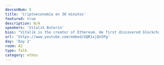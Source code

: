 ```yaml
---
devconNum: 5
title: 'Criptoeconomía en 30 minutos'
featured: true
description: N/A
speakers: 'Vitalik Buterin'
bios: "Vitalik is the creator of Ethereum. He first discovered blockchain and cryptocurrency technologies through Bitcoin in 2011, and was immediately excited by the technology and its potential. He cofounded Bitcoin Magazine in September 2011, and after two and a half years looking at what the existing blockchain technology and applications had to offer, wrote the Ethereum white paper in November 2013. He now leads Ethereum's research team, working on future versions of the Ethereum protocol."
url: 'https://www.youtube.com/embed/GQR1xjQn5Pg'
day: 'Day 2'
room: A2
type: Talk
category: ethos
---
```

